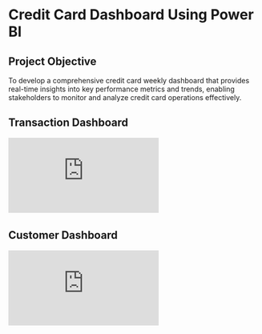 # Credit Card Dashboard Using Power BI

## Project Objective

To develop a comprehensive credit card weekly dashboard that provides real-time insights into key performance metrics and trends, enabling stakeholders to monitor and analyze credit card operations effectively.

## Transaction Dashboard

![Transaction Dashboard](https://github.com/himanshu-banodha/Credit-Card-Dashboard-Power-BI/blob/main/Credit%20Card%20Transaction%20Dashboard.pdf)
## Customer Dashboard

![Transaction Dashboard](https://github.com/himanshu-banodha/Credit-Card-Dashboard-Power-BI/blob/main/Credit%20Card%20Customer%20Dashboard.pdf)
